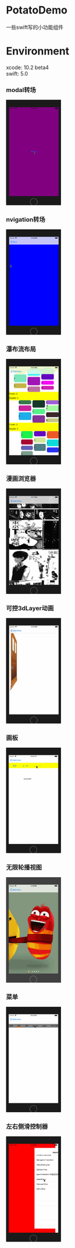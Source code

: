 # PotatoDemo
一些swift写的小功能组件

# Environment
xcode: 10.2 beta4  
swift: 5.0

### modal转场
<img src="https://github.com/ZhongshanHuang/PotatoDemo/raw/master/Docs/ModalTransition.gif" width="30%" height="30%">

### nvigation转场
<img src="https://github.com/ZhongshanHuang/PotatoDemo/raw/master/Docs/NavigationTransition.gif" width="30%" height="30%">

### 瀑布流布局
<img src="https://github.com/ZhongshanHuang/PotatoDemo/raw/master/Docs/WaterFall.gif" width="30%" height="30%">

### 漫画浏览器
<img src="https://github.com/ZhongshanHuang/PotatoDemo/raw/master/Docs/CartoonBrowser.gif" width="30%" height="30%">

### 可控3dLayer动画
<img src="https://github.com/ZhongshanHuang/PotatoDemo/raw/master/Docs/Controllable3DLayerAnimation.gif" width="30%" height="30%">

### 画板
<img src="https://github.com/ZhongshanHuang/PotatoDemo/raw/master/Docs/DrawBoard.gif" width="30%" height="30%">

### 无限轮播视图
<img src="https://github.com/ZhongshanHuang/PotatoDemo/raw/master/Docs/CarouselView.gif" width="30%" height="30%">

### 菜单
<img src="https://github.com/ZhongshanHuang/PotatoDemo/raw/master/Docs/MenuView.gif" width="30%" height="30%">

### 左右侧滑控制器
<img src="https://github.com/ZhongshanHuang/PotatoDemo/raw/master/Docs/SideMenuController.gif" width="30%" height="30%">

